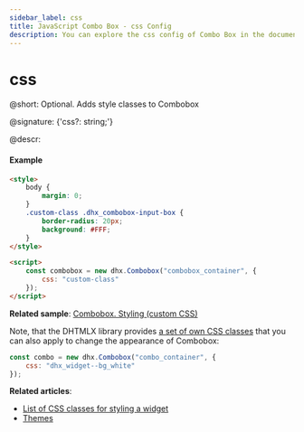 ```yaml
---
sidebar_label: css
title: JavaScript Combo Box - css Config 
description: You can explore the css config of Combo Box in the documentation of the DHTMLX JavaScript UI library. Browse developer guides and API reference, try out code examples and live demos, and download a free 30-day evaluation version of DHTMLX Suite 7.
---
```


# css

@short: Optional. Adds style classes to Combobox

@signature: {'css?: string;'}

@descr:
#### Example

~~~html
<style>
  	body {
        margin: 0;
    }
	.custom-class .dhx_combobox-input-box {
		border-radius: 20px;
		background: #FFF;
	}
</style>

<script>
	const combobox = new dhx.Combobox("combobox_container", {
    	css: "custom-class"
	});
</script>
~~~

**Related sample**: [Combobox. Styling (custom CSS)](https://snippet.dhtmlx.com/lldd739i)

Note, that the DHTMLX library provides [a set of own CSS classes](helpers/base_elements.md#list-of-css-classes-for-styling-a-widget) that you can also apply to change the appearance of Combobox:

~~~js
const combo = new dhx.Combobox("combo_container", {
    css: "dhx_widget--bg_white"
});
~~~

**Related articles**: 
- [List of CSS classes for styling a widget](helpers/base_elements.md#list-of-css-classes-for-styling-a-widget)
- [Themes](themes.md)
